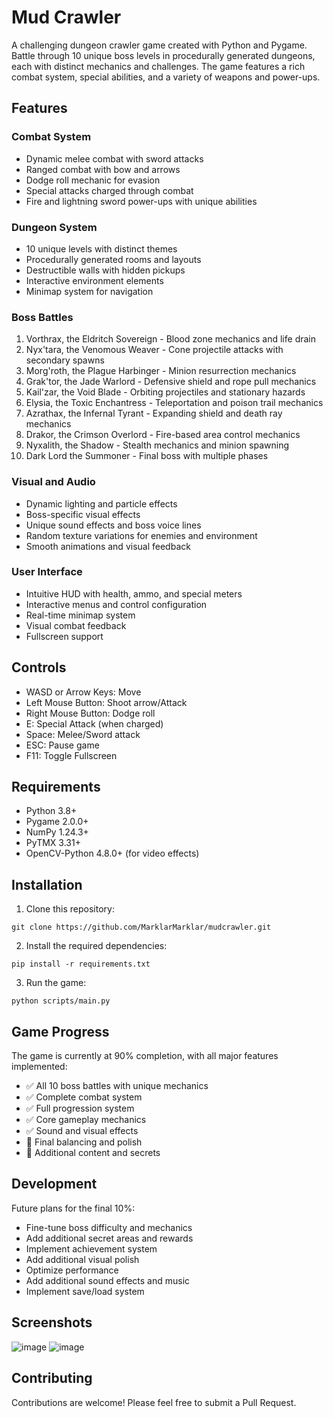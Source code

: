 # Mud Crawler

A challenging dungeon crawler game created with Python and Pygame. Battle through 10 unique boss levels in procedurally generated dungeons, each with distinct mechanics and challenges. The game features a rich combat system, special abilities, and a variety of weapons and power-ups.

## Features

### Combat System
- Dynamic melee combat with sword attacks
- Ranged combat with bow and arrows
- Dodge roll mechanic for evasion
- Special attacks charged through combat
- Fire and lightning sword power-ups with unique abilities

### Dungeon System
- 10 unique levels with distinct themes
- Procedurally generated rooms and layouts
- Destructible walls with hidden pickups
- Interactive environment elements
- Minimap system for navigation

### Boss Battles
1. Vorthrax, the Eldritch Sovereign - Blood zone mechanics and life drain
2. Nyx'tara, the Venomous Weaver - Cone projectile attacks with secondary spawns
3. Morg'roth, the Plague Harbinger - Minion resurrection mechanics
4. Grak'tor, the Jade Warlord - Defensive shield and rope pull mechanics
5. Kail'zar, the Void Blade - Orbiting projectiles and stationary hazards
6. Elysia, the Toxic Enchantress - Teleportation and poison trail mechanics
7. Azrathax, the Infernal Tyrant - Expanding shield and death ray mechanics
8. Drakor, the Crimson Overlord - Fire-based area control mechanics
9. Nyxalith, the Shadow - Stealth mechanics and minion spawning
10. Dark Lord the Summoner - Final boss with multiple phases

### Visual and Audio
- Dynamic lighting and particle effects
- Boss-specific visual effects
- Unique sound effects and boss voice lines
- Random texture variations for enemies and environment
- Smooth animations and visual feedback

### User Interface
- Intuitive HUD with health, ammo, and special meters
- Interactive menus and control configuration
- Real-time minimap system
- Visual combat feedback
- Fullscreen support

## Controls

- WASD or Arrow Keys: Move
- Left Mouse Button: Shoot arrow/Attack
- Right Mouse Button: Dodge roll
- E: Special Attack (when charged)
- Space: Melee/Sword attack
- ESC: Pause game
- F11: Toggle Fullscreen

## Requirements

- Python 3.8+
- Pygame 2.0.0+
- NumPy 1.24.3+
- PyTMX 3.31+
- OpenCV-Python 4.8.0+ (for video effects)

## Installation

1. Clone this repository:
```
git clone https://github.com/MarklarMarklar/mudcrawler.git
```

2. Install the required dependencies:
```
pip install -r requirements.txt
```

3. Run the game:
```
python scripts/main.py
```

## Game Progress

The game is currently at 90% completion, with all major features implemented:
- ✅ All 10 boss battles with unique mechanics
- ✅ Complete combat system
- ✅ Full progression system
- ✅ Core gameplay mechanics
- ✅ Sound and visual effects
- 🔄 Final balancing and polish
- 🔄 Additional content and secrets

## Development

Future plans for the final 10%:
- Fine-tune boss difficulty and mechanics
- Add additional secret areas and rewards
- Implement achievement system
- Add additional visual polish
- Optimize performance
- Add additional sound effects and music
- Implement save/load system

## Screenshots

![image](https://github.com/user-attachments/assets/72bb3fde-d0e8-47de-a25b-91e8fe50395b)
![image](https://github.com/user-attachments/assets/28e3f38c-7692-4c95-b978-ef3732e3112d)

## Contributing

Contributions are welcome! Please feel free to submit a Pull Request.
